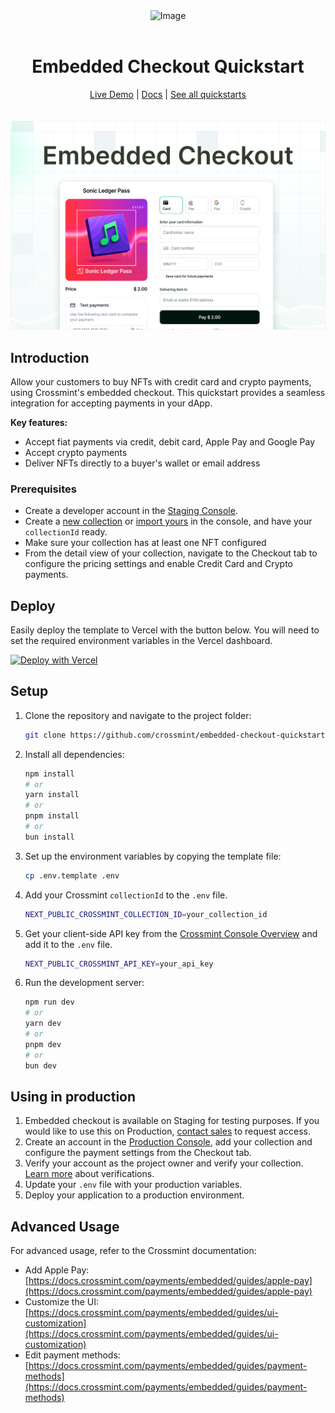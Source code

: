 <div align="center">
<img width="200" alt="Image" src="https://github.com/user-attachments/assets/8b617791-cd37-4a5a-8695-a7c9018b7c70" />
<br>
<br>
<h1>Embedded Checkout Quickstart</h1>

<div align="center">
<a href="https://embedded-checkout.demos-crossmint.com/">Live Demo</a> | <a href="https://docs.crossmint.com/payments/embedded/overview">Docs</a> | <a href="https://www.crossmint.com/quickstarts">See all quickstarts</a>
</div>

<br>
<br>
<img src="./assets/embedded.png" alt="Embedded Checkout Quickstart" width="full">
</div>

## Introduction

Allow your customers to buy NFTs with credit card and crypto payments, using Crossmint's embedded checkout. This quickstart provides a seamless integration for accepting payments in your dApp.

**Key features:**

- Accept fiat payments via credit, debit card, Apple Pay and Google Pay
- Accept crypto payments
- Deliver NFTs directly to a buyer's wallet or email address

### Prerequisites

- Create a developer account in the [Staging Console](https://staging.crossmint.com/signin?callbackUrl=/console).
- Create a [new collection](https://docs.crossmint.com/payments/guides/create-collection) or [import yours](https://docs.crossmint.com/payments/guides/register-collection) in the console, and have your `collectionId` ready.
- Make sure your collection has at least one NFT configured
- From the detail view of your collection, navigate to the Checkout tab to configure the pricing settings and enable Credit Card and Crypto payments.

## Deploy

Easily deploy the template to Vercel with the button below. You will need to set the required environment variables in the Vercel dashboard.

[![Deploy with Vercel](https://vercel.com/button)](https://vercel.com/new/clone?repository-url=https%3A%2F%2Fgithub.com%2FCrossmint%2Fembedded-checkout-quickstart&env=NEXT_PUBLIC_CROSSMINT_API_KEY&env=NEXT_PUBLIC_CROSSMINT_COLLECTION_ID)

## Setup

1. Clone the repository and navigate to the project folder:

    ```bash
    git clone https://github.com/crossmint/embedded-checkout-quickstart.git && cd embedded-checkout-quickstart
    ```

2. Install all dependencies:

    ```bash
    npm install
    # or
    yarn install
    # or
    pnpm install
    # or
    bun install
    ```

3. Set up the environment variables by copying the template file:

    ```bash
    cp .env.template .env
    ```

4. Add your Crossmint `collectionId` to the `.env` file.

    ```bash
    NEXT_PUBLIC_CROSSMINT_COLLECTION_ID=your_collection_id
    ```

5. Get your client-side API key from the [Crossmint Console Overview](https://staging.crossmint.com/console/overview) and add it to the `.env` file.

    ```bash
    NEXT_PUBLIC_CROSSMINT_API_KEY=your_api_key
    ```

6. Run the development server:

    ```bash
    npm run dev
    # or
    yarn dev
    # or
    pnpm dev
    # or
    bun dev
    ```

## Using in production

1. Embedded checkout is available on Staging for testing purposes. If you would like to use this on Production, [contact sales](https://www.crossmint.com/contact/sales) to request access.
2. Create an account in the [Production Console](https://www.crossmint.com/signin?callbackUrl=/console), add your collection and configure the payment settings from the Checkout tab.
3. Verify your account as the project owner and verify your collection. [Learn more](https://docs.crossmint.com/introduction/platform/account-verification) about verifications.
4. Update your `.env` file with your production variables.
5. Deploy your application to a production environment.

## Advanced Usage

For advanced usage, refer to the Crossmint documentation:

- Add Apple Pay: [https://docs.crossmint.com/payments/embedded/guides/apple-pay](https://docs.crossmint.com/payments/embedded/guides/apple-pay)
- Customize the UI: [https://docs.crossmint.com/payments/embedded/guides/ui-customization](https://docs.crossmint.com/payments/embedded/guides/ui-customization)
- Edit payment methods: [https://docs.crossmint.com/payments/embedded/guides/payment-methods](https://docs.crossmint.com/payments/embedded/guides/payment-methods)